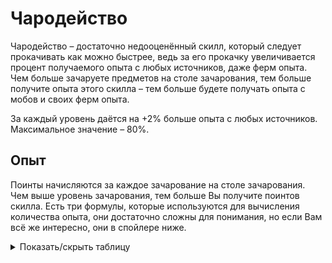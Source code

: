 # Чародейство

Чародейство – достаточно недооценённый скилл, который следует прокачивать как можно быстрее, ведь за его прокачку увеличивается процент получаемого опыта с любых источников, даже ферм опыта. Чем больше зачаруете предметов на столе зачарования, тем больше получите опыта этого скилла – тем больше будете получать опыта с мобов и своих ферм опыта.

За каждый уровень даётся на +2% больше опыта с любых источников. Максимальное значение – 80%.

## Опыт

Поинты начисляются за каждое зачарование на столе зачарования. Чем выше уровень зачарования, тем больше Вы получите поинтов скилла. Есть три формулы, которые используются для вычисления количества опыта, они достаточно сложны для понимания, но если Вам всё же интересно, они в спойлере ниже.

<details>
  <summary>Показать/скрыть таблицу</summary>
  <div>
    <p>Пусть <code>x</code> – уровень, необходимый для зачарования.</p>
    <table>
      <thead>
        <tr>
          <th>Условие</th>
          <th>Формула</th>
        </tr>
      </thead>
      <tbody>
        <tr>
          <th>x ≤ 16</th>
          <th>x² + 6x</th>
        </tr>
        <tr>
          <th>16 &lt; x &lt; 32</th>
          <th>2.5x² - 40.5x + 360</th>
        </tr>
        <tr>
          <th>x ≥ 32</th>
          <th>4.5x² - 162.5x + 2220</th>
        </tr>
      </tbody>
    </table>
  </div>
</details>
